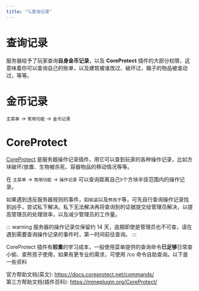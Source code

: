 ```yaml
---
title: "🔍️查询记录"
---
```


# 查询记录

服务器给予了玩家查询**自身金币记录**，以及 **CoreProtect** 插件的大部分权限，这意味着你可以查询自己的账单，以及建筑被谁改过、破坏过，箱子的物品被谁动过，等等。

# 金币记录

`主菜单` -> `常用功能` -> `金币记录`

# CoreProtect

[CoreProtect](https://coreprotect.net) 是服务器操作记录插件，用它可以查到玩家的各种操作记录，比如方块破坏/放置、生物被杀死、容器物品的移动情况等等。

在 `主菜单` -> `常用功能` -> `操作记录` 可以查询距离自己`5`个方块半径范围内的操作记录。

如果遇到违反服务器规则的事件，如`偷盗`以及`熊孩子`等，可先自行查询操作记录找到凶手，尝试私下解决。私下无法解决再将查询到的证据提交给管理员解决，以提高管理员的处理效率，以及减少管理员的工作量。

::: warning
服务器的操作记录仅保留约 14 天，逾期即使是管理员也不可查，请在遇到需要查询操作记录的事件时，第一时间前往查询。
:::

CoreProtect 插件有**较重**的学习成本，一般使用菜单提供的查询命令**已足够**日常查小偷、查熊孩子使用，如果有更专业的需求，可使用 /co 命令自助查询。以下是一些资料

官方帮助文档(英文): https://docs.coreprotect.net/commands/  
第三方帮助文档(插件百科): https://mineplugin.org/CoreProtect/
